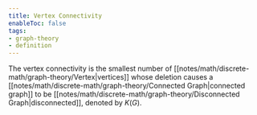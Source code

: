 ```yaml
---
title: Vertex Connectivity
enableToc: false
tags:
- graph-theory
- definition
---
```

The vertex connectivity is the smallest number of [[notes/math/discrete-math/graph-theory/Vertex|vertices]] whose deletion causes a [[notes/math/discrete-math/graph-theory/Connected Graph|connected graph]] to be [[notes/math/discrete-math/graph-theory/Disconnected Graph|disconnected]], denoted by $K(G)$.
